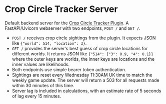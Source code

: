 # Crop Circle Tracker Server

Default backend server for the [Crop Circle Tracker Plugin](https://github.com/mattjrumble/crop-circle-tracker-plugin).
A FastAPI/Uvicorn webserver with two endpoints, `POST /` and `GET /`.

* `POST /` receives crop circle sightings from the plugin. It expects JSON like `{"world": 514, "location": 3}`.
* `GET /` provides the server's best guess of crop circle locations for different worlds. It returns JSON like
  `{"514": {"3": 0.9, "4": 0.1}}` where the outer keys are worlds, the inner keys are locations and the inner values 
  are likelihoods.
* Both endpoints use simple bearer token authentication.
* Sightings are reset every Wednesday 11:30AM UK time to match the weekly game update. The server will return a 503 for all requests made within 30 minutes of this time.
* Server lag is included in calculations, with an estimate rate of 5 seconds of lag every 15 minutes.
